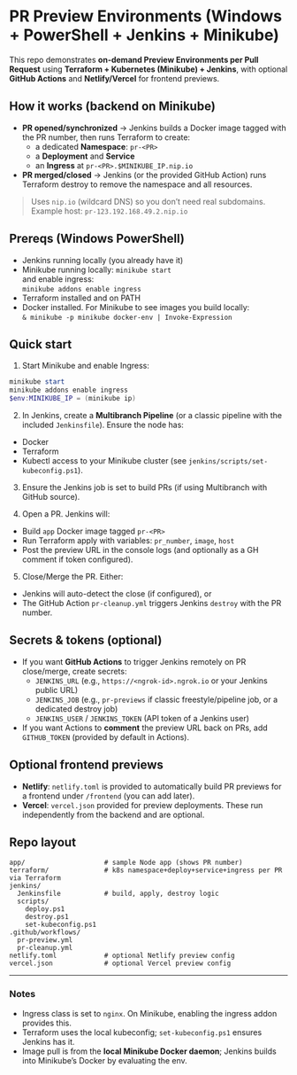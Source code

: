 # PR Preview Environments (Windows + PowerShell + Jenkins + Minikube)

This repo demonstrates **on-demand Preview Environments per Pull Request** using **Terraform + Kubernetes (Minikube) + Jenkins**, with optional **GitHub Actions** and **Netlify/Vercel** for frontend previews.

## How it works (backend on Minikube)

- **PR opened/synchronized** → Jenkins builds a Docker image tagged with the PR number, then runs Terraform to create:
  - a dedicated **Namespace**: `pr-<PR>`
  - a **Deployment** and **Service**
  - an **Ingress** at `pr-<PR>.$MINIKUBE_IP.nip.io`
- **PR merged/closed** → Jenkins (or the provided GitHub Action) runs Terraform destroy to remove the namespace and all resources.

> Uses `nip.io` (wildcard DNS) so you don’t need real subdomains. Example host: `pr-123.192.168.49.2.nip.io`

## Prereqs (Windows PowerShell)

- Jenkins running locally (you already have it)
- Minikube running locally: `minikube start` \
  and enable ingress: \
  `minikube addons enable ingress`
- Terraform installed and on PATH
- Docker installed. For Minikube to see images you build locally: \
  `& minikube -p minikube docker-env | Invoke-Expression`

## Quick start

1) Start Minikube and enable Ingress:
```powershell
minikube start
minikube addons enable ingress
$env:MINIKUBE_IP = (minikube ip)
```

2) In Jenkins, create a **Multibranch Pipeline** (or a classic pipeline with the included `Jenkinsfile`). Ensure the node has:
- Docker
- Terraform
- Kubectl access to your Minikube cluster (see `jenkins/scripts/set-kubeconfig.ps1`).

3) Ensure the Jenkins job is set to build PRs (if using Multibranch with GitHub source).

4) Open a PR. Jenkins will:
- Build `app` Docker image tagged `pr-<PR>`
- Run Terraform apply with variables: `pr_number`, `image`, `host`
- Post the preview URL in the console logs (and optionally as a GH comment if token configured).

5) Close/Merge the PR. Either:
- Jenkins will auto-detect the close (if configured), or
- The GitHub Action `pr-cleanup.yml` triggers Jenkins `destroy` with the PR number.

## Secrets & tokens (optional)

- If you want **GitHub Actions** to trigger Jenkins remotely on PR close/merge, create secrets:
  - `JENKINS_URL` (e.g., `https://<ngrok-id>.ngrok.io` or your Jenkins public URL)
  - `JENKINS_JOB` (e.g., `pr-previews` if classic freestyle/pipeline job, or a dedicated destroy job)
  - `JENKINS_USER` / `JENKINS_TOKEN` (API token of a Jenkins user)
- If you want Actions to **comment** the preview URL back on PRs, add `GITHUB_TOKEN` (provided by default in Actions).

## Optional frontend previews

- **Netlify**: `netlify.toml` is provided to automatically build PR previews for a frontend under `/frontend` (you can add later).
- **Vercel**: `vercel.json` provided for preview deployments. These run independently from the backend and are optional.

## Repo layout

```
app/                    # sample Node app (shows PR number)
terraform/              # k8s namespace+deploy+service+ingress per PR via Terraform
jenkins/
  Jenkinsfile           # build, apply, destroy logic
  scripts/
    deploy.ps1
    destroy.ps1
    set-kubeconfig.ps1
.github/workflows/
  pr-preview.yml
  pr-cleanup.yml
netlify.toml            # optional Netlify preview config
vercel.json             # optional Vercel preview config
```

---

### Notes

- Ingress class is set to `nginx`. On Minikube, enabling the ingress addon provides this.
- Terraform uses the local kubeconfig; `set-kubeconfig.ps1` ensures Jenkins has it.
- Image pull is from the **local Minikube Docker daemon**; Jenkins builds into Minikube’s Docker by evaluating the env.
